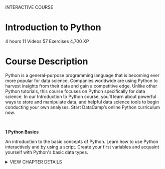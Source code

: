 INTERACTIVE COURSE
# Introduction to Python

4 hours
11 Videos
57 Exercises
4,700 XP

# Course Description

Python is a general-purpose programming language that is becoming ever more popular for data science. Companies worldwide are using Python to harvest insights from their data and gain a competitive edge. Unlike other Python tutorials, this course focuses on Python specifically for data science. In our Introduction to Python course, you’ll learn about powerful ways to store and manipulate data, and helpful data science tools to begin conducting your own analyses. Start DataCamp’s online Python curriculum now.

<br>

**1 Python Basics**

An introduction to the basic concepts of Python. Learn how to use Python interactively and by using a script. Create your first variables and acquaint yourself with Python's basic data types.

<details>
<summary>VIEW CHAPTER DETAILS</summary>
<ul>
<li>Hello Python                  	 50 xp</li>
<li>The Python Interface                100 xp</li>
<li>When to use Python?           	 50 xp</li>
<li>Any comments?                       100 xp</li>
<li>Python as a calculator              100 xp</li>
<li>Variables and Types           	 50 xp</li>
<li>Variable Assigment           	100 xp</li>
<li>Calculations with variables  	100 xp</li>
<li>Other variables types        	100 xp</li>
<li>Guess the type                	 50 xp</li>
<li>Operations with other types  	100 xp</li>
<li>Type conversion              	100 xp</li>
<li>Can Python handle everything  	50 xp</li>
</ul>
</details>
